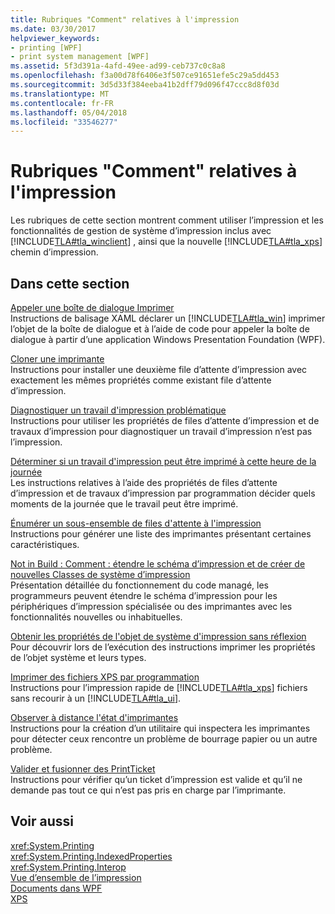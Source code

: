 ```yaml
---
title: Rubriques "Comment" relatives à l'impression
ms.date: 03/30/2017
helpviewer_keywords:
- printing [WPF]
- print system management [WPF]
ms.assetid: 5f3d391a-4afd-49ee-ad99-ceb737c0c8a8
ms.openlocfilehash: f3a00d78f6406e3f507ce91651efe5c29a5dd453
ms.sourcegitcommit: 3d5d33f384eeba41b2dff79d096f47ccc8d8f03d
ms.translationtype: MT
ms.contentlocale: fr-FR
ms.lasthandoff: 05/04/2018
ms.locfileid: "33546277"
---
```

# <a name="printing-how-to-topics"></a>Rubriques "Comment" relatives à l'impression
Les rubriques de cette section montrent comment utiliser l’impression et les fonctionnalités de gestion de système d’impression inclus avec [!INCLUDE[TLA#tla_winclient](../../../../includes/tlasharptla-winclient-md.md)] , ainsi que la nouvelle [!INCLUDE[TLA#tla_xps](../../../../includes/tlasharptla-xps-md.md)] chemin d’impression.  
  
## <a name="in-this-section"></a>Dans cette section  
 [Appeler une boîte de dialogue Imprimer](../../../../docs/framework/wpf/advanced/how-to-invoke-a-print-dialog.md)  
 Instructions de balisage XAML déclarer un [!INCLUDE[TLA#tla_win](../../../../includes/tlasharptla-win-md.md)] imprimer l’objet de la boîte de dialogue et à l’aide de code pour appeler la boîte de dialogue à partir d’une application Windows Presentation Foundation (WPF).  
  
 [Cloner une imprimante](../../../../docs/framework/wpf/advanced/how-to-clone-a-printer.md)  
 Instructions pour installer une deuxième file d’attente d’impression avec exactement les mêmes propriétés comme existant file d’attente d’impression.  
  
 [Diagnostiquer un travail d'impression problématique](../../../../docs/framework/wpf/advanced/how-to-diagnose-problematic-print-job.md)  
 Instructions pour utiliser les propriétés de files d’attente d’impression et de travaux d’impression pour diagnostiquer un travail d’impression n’est pas l’impression.  
  
 [Déterminer si un travail d'impression peut être imprimé à cette heure de la journée](../../../../docs/framework/wpf/advanced/how-to-discover-whether-a-print-job-can-be-printed-at-this-time-of-day.md)  
 Les instructions relatives à l’aide des propriétés de files d’attente d’impression et de travaux d’impression par programmation décider quels moments de la journée que le travail peut être imprimé.  
  
 [Énumérer un sous-ensemble de files d'attente à l'impression](../../../../docs/framework/wpf/advanced/how-to-enumerate-a-subset-of-print-queues.md)  
 Instructions pour générer une liste des imprimantes présentant certaines caractéristiques.  
  
 [Not in Build : Comment : étendre le schéma d’impression et de créer de nouvelles Classes de système d’impression](http://msdn.microsoft.com/library/a3600218-1ea5-478a-9853-6560464f2885)  
 Présentation détaillée du fonctionnement du code managé, les programmeurs peuvent étendre le schéma d’impression pour les périphériques d’impression spécialisée ou des imprimantes avec les fonctionnalités nouvelles ou inhabituelles.  
  
 [Obtenir les propriétés de l'objet de système d'impression sans réflexion](../../../../docs/framework/wpf/advanced/how-to-get-print-system-object-properties-without-reflection.md)  
 Pour découvrir lors de l’exécution des instructions imprimer les propriétés de l’objet système et leurs types.  
  
 [Imprimer des fichiers XPS par programmation](../../../../docs/framework/wpf/advanced/how-to-programmatically-print-xps-files.md)  
 Instructions pour l’impression rapide de [!INCLUDE[TLA#tla_xps](../../../../includes/tlasharptla-xps-md.md)] fichiers sans recourir à un [!INCLUDE[TLA#tla_ui](../../../../includes/tlasharptla-ui-md.md)].  
  
 [Observer à distance l'état d'imprimantes](../../../../docs/framework/wpf/advanced/how-to-remotely-survey-the-status-of-printers.md)  
 Instructions pour la création d’un utilitaire qui inspectera les imprimantes pour détecter ceux rencontre un problème de bourrage papier ou un autre problème.  
  
 [Valider et fusionner des PrintTicket](../../../../docs/framework/wpf/advanced/how-to-validate-and-merge-printtickets.md)  
 Instructions pour vérifier qu’un ticket d’impression est valide et qu’il ne demande pas tout ce qui n’est pas pris en charge par l’imprimante.  
  
## <a name="see-also"></a>Voir aussi  
 <xref:System.Printing>  
 <xref:System.Printing.IndexedProperties>  
 <xref:System.Printing.Interop>  
 [Vue d’ensemble de l’impression](../../../../docs/framework/wpf/advanced/printing-overview.md)  
 [Documents dans WPF](../../../../docs/framework/wpf/advanced/documents-in-wpf.md)  
 [XPS](http://www.microsoft.com/xps)
